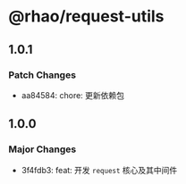 # @rhao/request-utils

## 1.0.1

### Patch Changes

- aa84584: chore: 更新依赖包

## 1.0.0

### Major Changes

- 3f4fdb3: feat: 开发 `request` 核心及其中间件
